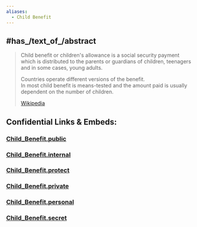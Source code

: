 ```yaml
---
aliases:
  - Child Benefit
---
```



## #has_/text_of_/abstract 

> Child benefit or children's allowance is a social security payment 
> which is distributed to the parents or guardians of children, teenagers and in some cases, young adults. 
> 
> Countries operate different versions of the benefit.  
> In most child benefit is means-tested 
> and the amount paid is usually dependent on the number of children.
>
> [Wikipedia](https://en.wikipedia.org/wiki/Child%20benefit) 










## Confidential Links & Embeds: 

### [Child_Benefit.public](/_public/\Earth\Continent\Europe\Europe~Central\Germany\German~PoliticsChild_Benefit.public.md) 

### [Child_Benefit.internal](/_internal/\Earth\Continent\Europe\Europe~Central\Germany\German~PoliticsChild_Benefit.internal.md) 

### [Child_Benefit.protect](/_protect/\Earth\Continent\Europe\Europe~Central\Germany\German~PoliticsChild_Benefit.protect.md) 

### [Child_Benefit.private](/_private/\Earth\Continent\Europe\Europe~Central\Germany\German~PoliticsChild_Benefit.private.md) 

### [Child_Benefit.personal](/_personal/\Earth\Continent\Europe\Europe~Central\Germany\German~PoliticsChild_Benefit.personal.md) 

### [Child_Benefit.secret](/_secret/\Earth\Continent\Europe\Europe~Central\Germany\German~PoliticsChild_Benefit.secret.md)

